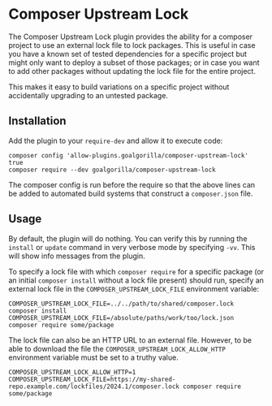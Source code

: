# Composer Upstream Lock

The Composer Upstream Lock plugin provides the ability for a composer project to use an external 
lock file to lock packages. This is useful in case you have a known set of tested dependencies 
for a specific project but might only want to deploy a subset of those packages; or in case you 
want to add other packages without updating the lock file for the entire project.

This makes it easy to build variations on a specific project without accidentally upgrading to an 
untested package.

## Installation
Add the plugin to your `require-dev` and allow it to execute code:

```shell
composer config 'allow-plugins.goalgorilla/composer-upstream-lock' true
composer require --dev goalgorilla/composer-upstream-lock
```

The composer config is run before the require so that the above lines can be added to automated 
build systems that construct a `composer.json` file.

## Usage
By default, the plugin will do nothing. You can verify this by running the `install` or `update` 
command in very verbose mode by specifying `-vv`. This will show info messages from the plugin.

To specify a lock file with which `composer require` for a specific package (or an initial 
`composer install` without a lock file present) should run, specify an external lock file in the 
`COMPOSER_UPSTREAM_LOCK_FILE` environment variable:

```shell 
COMPOSER_UPSTREAM_LOCK_FILE=../../path/to/shared/composer.lock composer install
COMPOSER_UPSTREAM_LOCK_FILE=/absolute/paths/work/too/lock.json composer require some/package
```

The lock file can also be an HTTP URL to an external file. However, to be able to download the 
file the `COMPOSER_UPSTREAM_LOCK_ALLOW_HTTP` environment variable must be set to a truthy value.

```shell
COMPOSER_UPSTREAM_LOCK_ALLOW_HTTP=1 COMPOSER_UPSTREAM_LOCK_FILE=https://my-shared-repo.example.com/lockfiles/2024.1/composer.lock composer require some/package
```
